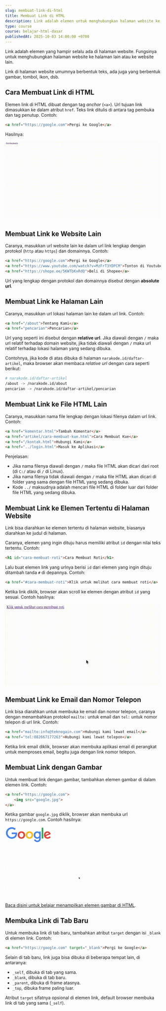 ```yaml
---
slug: membuat-link-di-html
title: Membuat Link di HTML
description: Link adalah elemen untuk menghubungkan halaman website ke halaman lain atau ke website lain
type: course
course: belajar-html-dasar
publishedAt: 2025-10-03 14:00:00 +0700
---
```


Link adalah elemen yang hampir selalu ada di halaman website. Fungsinya untuk menghubungkan halaman website ke halaman lain atau ke website lain.

Link di halaman website umumnya berbentuk teks, ada juga yang berbentuk gambar, tombol, ikon, dsb.

## Cara Membuat Link di HTML

Elemen link di HTML dibuat dengan tag _anchor_ (`<a>`). Url tujuan link dimasukkan ke dalam atribut `href`. Teks link ditulis di antara tag pembuka dan tag penutup. Contoh:

```html
<a href="https://google.com">Pergi ke Google</a>
```

Hasilnya:

![Elemen Link HTML](./images/7-membuat-link-di-html/elemen-link.gif)

## Membuat Link ke Website Lain

Caranya, masukkan url website lain ke dalam url link lengkap dengan protokol (`http` atau `https`) dan domainnya. Contoh:

```html
<a href="https://google.com">Pergi ke Google</a>
<a href="https://www.youtube.com/watch?v=MzFrT3YDPCM">Tonton di Youtube</a>
<a href="https://shope.ee/5KWTbKxRdQ">Beli di Shopee</a>
```

Url yang lengkap dengan protokol dan domainnya disebut dengan __absolute url__.

## Membuat Link ke Halaman Lain

Caranya, masukkan url lokasi halaman lain ke dalam url link. Contoh:

```html
<a href="/about">Tentang Kami</a>
<a href="pencarian">Pencarian</a>
```

Url yang seperti ini disebut dengan __relative url__. Jika diawali dengan `/` maka url relatif terhadap domain website, jika tidak diawali dengan `/` maka url relatif terhadap lokasi halaman yang sedang dibuka.

Contohnya, jika kode di atas dibuka di halaman `narakode.id/daftar-artikel`, maka browser akan membaca _relative url_ dengan cara seperti berikut:

```bash
# narakode.id/daftar-artikel
/about -> /narakode.id/about
pencarian -> /narakode.id/daftar-artikel/pencarian
```

## Membuat Link ke File HTML Lain

Caranya, masukkan nama file lengkap dengan lokasi filenya dalam url link. Contoh:


```html
<a href="komentar.html">Tambah Komentar</a>
<a href="artikel/cara-membuat-kue.html">Cara Membuat Kue</a>
<a href="/kontak.html">Hubungi Kami</a>
<a href="../login.html">Masuk ke Aplikasi</a>
```

Penjelasan:

- Jika nama filenya diawali dengan `/` maka file HTML akan dicari dari root (di `C:/` atau di `/` di Linux).
- Jika nama filenya tidak diawali dengan `/` maka file HTML akan dicari di folder yang sama dengan file HTML yang sedang dibuka.
- Kode `../` maksudnya adalah mencari file HTML di folder luar dari folder file HTML yang sedang dibuka.

## Membuat Link ke Elemen Tertentu di Halaman Website

Link bisa diarahkan ke elemen tertentu di halaman website, biasanya diarahkan ke judul di halaman.

Caranya, elemen yang ingin dituju harus memiliki atribut `id` dengan nilai teks tertentu. Contoh:

```html
<h1 id="cara-membuat-roti">Cara Membuat Roti</h1>
```

Lalu buat elemen link yang urlnya berisi `id` dari elemen yang ingin dituju ditambah tanda `#` di depannya. Contoh:

```html
<a href="#cara-membuat-roti">Klik untuk melihat cara membuat roti</a>
```

Ketika link diklik, browser akan scroll ke elemen dengan atribut `id` yang sesuai. Contoh hasilnya:

![Link ke Elemen Lain](./images/7-membuat-link-di-html/link-ke-elemen-lain.gif)

## Membuat Link ke Email dan Nomor Telepon

Link bisa diarahkan untuk membuka ke email dan nomor telepon, caranya dengan menambahkan protokol `mailto:` untuk email dan `tel:` untuk nomor telepon di url link. Contoh:

```html
<a href="mailto:info@teknogain.com">Hubungi kami lewat email</a>
<a href="tel:082667177263">Hubungi kami lewat telepon</a>
```

Ketika link email diklik, browser akan membuka aplikasi email di perangkat untuk memproses email, begitu juga dengan link nomor telepon.

## Membuat Link dengan Gambar

Untuk membuat link dengan gambar, tambahkan elemen gambar di dalam elemen link. Contoh:

```html
<a href="https://google.com">
    <img src="google.jpg">
</a>
```

Ketika gambar `google.jpg` diklik, browser akan membuka url `https://google.com`. Contoh hasilnya:

![Link dengan Gambar](./images/7-membuat-link-di-html/link-gambar.gif)

[Baca disini untuk belajar menampilkan elemen gambar di HTML](/courses/belajar-html-dasar/menampilkan-gambar-di-html).

## Membuka Link di Tab Baru

Untuk membuka link di tab baru, tambahkan atribut `target` dengan isi `_blank` di elemen link. Contoh:

```html
<a href="https://google.com" target="_blank">Pergi ke Google</a>
```

Selain di tab baru, link juga bisa dibuka di beberapa tempat lain, di antaranya:

- `_self`, dibuka di tab yang sama.
- `_blank`, dibuka di tab baru.
- `_parent`, dibuka di frame atasnya.
- `_top`, dibuka frame paling luar.

Atribut `target` sifatnya opsional di elemen link, default browser membuka link di tab yang sama (`_self`).
